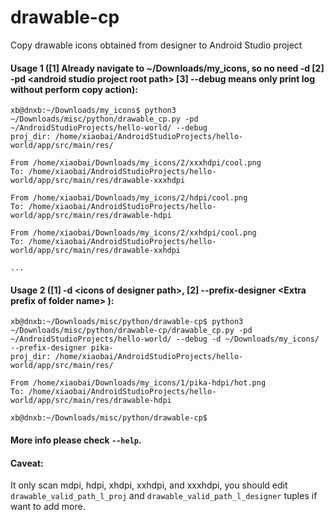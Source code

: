 # drawable-cp
Copy drawable icons obtained from designer to Android Studio project

#### Usage 1 ([1] Already navigate to ~/Downloads/my_icons, so no need -d [2] -pd &lt;android studio project root path&gt; [3] --debug means only print log without perform copy action):

    xb@dnxb:~/Downloads/my_icons$ python3 ~/Downloads/misc/python/drawable_cp.py -pd ~/AndroidStudioProjects/hello-world/ --debug
    proj_dir: /home/xiaobai/AndroidStudioProjects/hello-world/app/src/main/res/ 

    From /home/xiaobai/Downloads/my_icons/2/xxxhdpi/cool.png
    To: /home/xiaobai/AndroidStudioProjects/hello-world/app/src/main/res/drawable-xxxhdpi 

    From /home/xiaobai/Downloads/my_icons/2/hdpi/cool.png
    To: /home/xiaobai/AndroidStudioProjects/hello-world/app/src/main/res/drawable-hdpi 

    From /home/xiaobai/Downloads/my_icons/2/xxhdpi/cool.png
    To: /home/xiaobai/AndroidStudioProjects/hello-world/app/src/main/res/drawable-xxhdpi

    ...

#### Usage 2 ([1] -d &lt;icons of designer path&gt;, [2] --prefix-designer &lt;Extra prefix of folder name&gt; ):

    xb@dnxb:~/Downloads/misc/python/drawable-cp$ python3 ~/Downloads/misc/python/drawable-cp/drawable_cp.py -pd ~/AndroidStudioProjects/hello-world/ --debug -d ~/Downloads/my_icons/  --prefix-designer pika- 
    proj_dir: /home/xiaobai/AndroidStudioProjects/hello-world/app/src/main/res/ 

    From /home/xiaobai/Downloads/my_icons/1/pika-hdpi/hot.png
    To: /home/xiaobai/AndroidStudioProjects/hello-world/app/src/main/res/drawable-hdpi 

    xb@dnxb:~/Downloads/misc/python/drawable-cp$ 

#### More info please check `--help`.

#### Caveat:
It only scan mdpi, hdpi, xhdpi, xxhdpi, and xxxhdpi, you should edit `drawable_valid_path_l_proj` and `drawable_valid_path_l_designer` tuples if want to add more.


